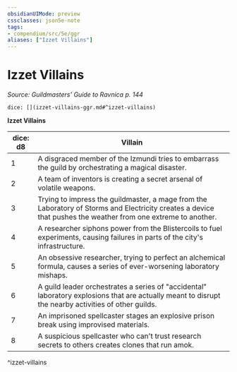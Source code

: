 ```yaml
---
obsidianUIMode: preview
cssclasses: json5e-note
tags:
- compendium/src/5e/ggr
aliases: ["Izzet Villains"]
---
```

# Izzet Villains
*Source: Guildmasters' Guide to Ravnica p. 144* 

`dice: [](izzet-villains-ggr.md#^izzet-villains)`

**Izzet Villains**

| dice: d8 | Villain |
|----------|---------|
| 1 | A disgraced member of the Izmundi tries to embarrass the guild by orchestrating a magical disaster. |
| 2 | A team of inventors is creating a secret arsenal of volatile weapons. |
| 3 | Trying to impress the guildmaster, a mage from the Laboratory of Storms and Electricity creates a device that pushes the weather from one extreme to another. |
| 4 | A researcher siphons power from the Blistercoils to fuel experiments, causing failures in parts of the city's infrastructure. |
| 5 | An obsessive researcher, trying to perfect an alchemical formula, causes a series of ever-worsening laboratory mishaps. |
| 6 | A guild leader orchestrates a series of "accidental" laboratory explosions that are actually meant to disrupt the nearby activities of other guilds. |
| 7 | An imprisoned spellcaster stages an explosive prison break using improvised materials. |
| 8 | A suspicious spellcaster who can't trust research secrets to others creates clones that run amok. |
^izzet-villains